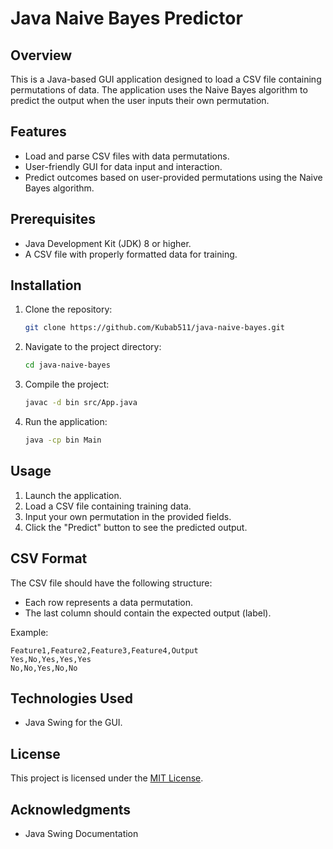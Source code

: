 # Java Naive Bayes Predictor

## Overview
This is a Java-based GUI application designed to load a CSV file containing permutations of data. The application uses the Naive Bayes algorithm to predict the output when the user inputs their own permutation.

## Features
- Load and parse CSV files with data permutations.
- User-friendly GUI for data input and interaction.
- Predict outcomes based on user-provided permutations using the Naive Bayes algorithm.

## Prerequisites
- Java Development Kit (JDK) 8 or higher.
- A CSV file with properly formatted data for training.

## Installation
1. Clone the repository:
    ```bash
    git clone https://github.com/Kubab511/java-naive-bayes.git
    ```
2. Navigate to the project directory:
    ```bash
    cd java-naive-bayes
    ```
3. Compile the project:
    ```bash
    javac -d bin src/App.java
    ```
4. Run the application:
    ```bash
    java -cp bin Main
    ```

## Usage
1. Launch the application.
2. Load a CSV file containing training data.
3. Input your own permutation in the provided fields.
4. Click the "Predict" button to see the predicted output.

## CSV Format
The CSV file should have the following structure:
- Each row represents a data permutation.
- The last column should contain the expected output (label).

Example:
```
Feature1,Feature2,Feature3,Feature4,Output
Yes,No,Yes,Yes,Yes
No,No,Yes,No,No
```

## Technologies Used
- Java Swing for the GUI.

## License
This project is licensed under the [MIT License](LICENSE).

## Acknowledgments
- Java Swing Documentation